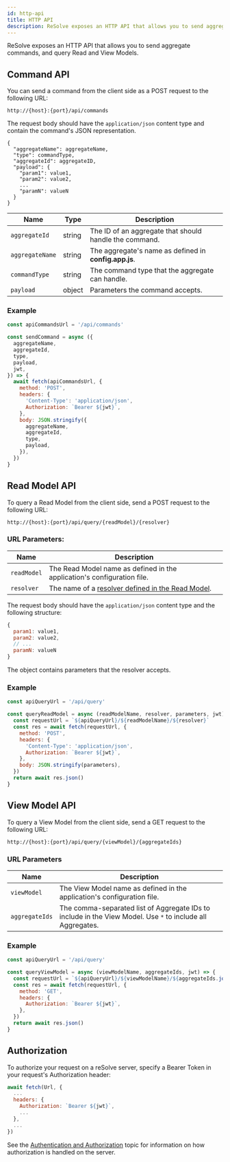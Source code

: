 ```yaml
---
id: http-api
title: HTTP API
description: ReSolve exposes an HTTP API that allows you to send aggregate commands, and query Read and View Models.
---
```


ReSolve exposes an HTTP API that allows you to send aggregate commands, and query Read and View Models.

## Command API

You can send a command from the client side as a POST request to the following URL:

```
http://{host}:{port}/api/commands
```

The request body should have the `application/json` content type and contain the command's JSON representation.

```
{
  "aggregateName": aggregateName,
  "type": commandType,
  "aggregateId": aggregateID,
  "payload": {
    "param1": value1,
    "param2": value2,
    ...
    "paramN": valueN
  }
}
```

| Name            | Type   | Description                                            |
| --------------- | ------ | ------------------------------------------------------ |
| `aggregateId`   | string | The ID of an aggregate that should handle the command. |
| `aggregateName` | string | The aggregate's name as defined in **config.app.js**.  |
| `commandType`   | string | The command type that the aggregate can handle.        |
| `payload`       | object | Parameters the command accepts.                        |

### Example

```js
const apiCommandsUrl = '/api/commands'

const sendCommand = async ({
  aggregateName,
  aggregateId,
  type,
  payload,
  jwt,
}) => {
  await fetch(apiCommandsUrl, {
    method: 'POST',
    headers: {
      'Content-Type': 'application/json',
      Authorization: `Bearer ${jwt}`,
    },
    body: JSON.stringify({
      aggregateName,
      aggregateId,
      type,
      payload,
    }),
  })
}
```

## Read Model API

To query a Read Model from the client side, send a POST request to the following URL:

```
http://{host}:{port}/api/query/{readModel}/{resolver}
```

### URL Parameters:

| Name        | Description                                                             |
| ----------- | ----------------------------------------------------------------------- |
| `readModel` | The Read Model name as defined in the application's configuration file. |
| `resolver`  | The name of a [resolver defined in the Read Model](#resolvers).         |

The request body should have the `application/json` content type and the following structure:

```js
{
  param1: value1,
  param2: value2,
  // ...
  paramN: valueN
}
```

The object contains parameters that the resolver accepts.

### Example

```js
const apiQueryUrl = '/api/query'

const queryReadModel = async (readModelName, resolver, parameters, jwt) => {
  const requestUrl = `${apiQueryUrl}/${readModelName}/${resolver}`
  const res = await fetch(requestUrl, {
    method: 'POST',
    headers: {
      'Content-Type': 'application/json',
      Authorization: `Bearer ${jwt}`,
    },
    body: JSON.stringify(parameters),
  })
  return await res.json()
}
```

## View Model API

To query a View Model from the client side, send a GET request to the following URL:

```
http://{host}:{port}/api/query/{viewModel}/{aggregateIds}
```

### URL Parameters

| Name           | Description                                                                                                |
| -------------- | ---------------------------------------------------------------------------------------------------------- |
| `viewModel`    | The View Model name as defined in the application's configuration file.                                    |
| `aggregateIds` | The comma-separated list of Aggregate IDs to include in the View Model. Use `*` to include all Aggregates. |

### Example

```js
const apiQueryUrl = '/api/query'

const queryViewModel = async (viewModelName, aggregateIds, jwt) => {
  const requestUrl = `${apiQueryUrl}/${viewModelName}/${aggregateIds.join(',')}`
  const res = await fetch(requestUrl, {
    method: 'GET',
    headers: {
      Authorization: `Bearer ${jwt}`,
    },
  })
  return await res.json()
}
```

## Authorization

To authorize your request on a reSolve server, specify a Bearer Token in your request's Authorization header:

```js
await fetch(Url, {
  ...
  headers: {
    Authorization: `Bearer ${jwt}`,
    ...
  },
  ...
})
```

See the [Authentication and Authorization](../../authentication-and-authorization.md) topic for information on how authorization is handled on the server.

